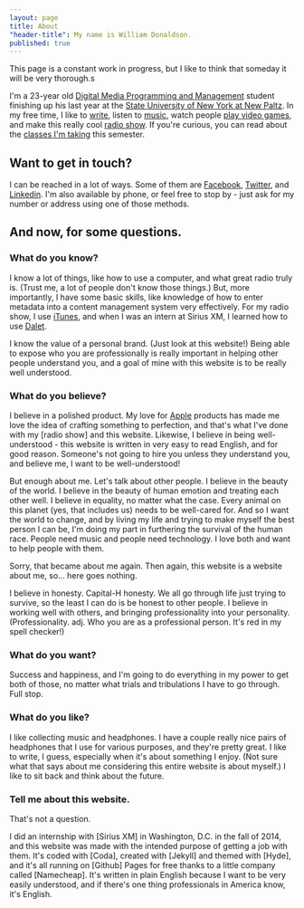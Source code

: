 ```yaml
---
layout: page
title: About
"header-title": My name is William Donaldson.
published: true
---
```


<p class="message">This page is a constant work in progress, but I like to think that someday it will be very thorough.s</p>

I'm a 23-year old [Digital Media Programming and Management](http://www.newpaltz.edu/ugc/las/comm_media/major_dmprog-mgmt.html) student finishing up his last year at the [State University of New York at New Paltz](http://newpaltz.edu/). In my free time, I like to [write](/posts/), listen to [music](http://last.fm/user/nukumi), watch people [play video games](http://twitch.tv), and make this really cool [radio show](http://drifts.fm/). If you're curious, you can read about the [classes I'm taking](/school/) this semester.

## Want to get in touch?
I can be reached in a lot of ways. Some of them are [Facebook](https://facebook.com/wonaldson), [Twitter](https://twitter.com/wonaldson), and [Linkedin](https://linkedin.com/wonaldson). I'm also available by phone, or feel free to stop by - just ask for my number or address using one of those methods.

## And now, for some questions.

### What do you know?
I know a lot of things, like how to use a computer, and what great radio truly is. (Trust me, a lot of people don't know those things.) But, more importantly, I have some basic skills, like knowledge of how to enter metadata into a content management system very effectively. For my radio show, I use [iTunes](http://apple.com/itunes), and when I was an intern at Sirius XM, I learned how to use [Dalet](http://www.dalet.com).

I know the value of a personal brand. (Just look at this website!) Being able to expose who you are professionally is really important in helping other people understand you, and a goal of mine with this website is to be really well understood.

### What do you believe?

I believe in a polished product. My love for [Apple](http://apple.com/) products has made me love the idea of crafting something to perfection, and that's what I've done with my [radio show] and this website. Likewise, I believe in being well-understood - this website is written in very easy to read English, and for good reason. Someone's not going to hire you unless they understand you, and believe me, I want to be well-understood! 

But enough about me. Let's talk about other people. I believe in the beauty of the world. I believe in the beauty of human emotion and treating each other well. I believe in equality, no matter what the case. Every animal on this planet (yes, that includes us) needs to be well-cared for. And so I want the world to change, and by living my life and trying to make myself the best person I can be, I'm doing my part in furthering the survival of the human race. People need music and people need technology. I love both and want to help people with them.

Sorry, that became about me again. Then again, this website is a website about me, so... here goes nothing.

I believe in honesty. Capital-H honesty. We all go through life just trying to survive, so the least I can do is be honest to other people. I believe in working well with others, and bringing professionality into your personality. (Professionality. adj. Who you are as a professional person. It's red in my spell checker!)

### What do you want?

Success and happiness, and I'm going to do everything in my power to get both of those, no matter what trials and tribulations I have to go through. Full stop.

### What do you like?

I like collecting music and headphones. I have a couple really nice pairs of headphones that I use for various purposes, and they're pretty great. I like to write, I guess, especially when it's about something I enjoy. (Not sure what that says about me considering this entire website is about myself.) I like to sit back and think about the future.

### Tell me about this website.
That's not a question.

I did an internship with [Sirius XM] in Washington, D.C. in the fall of 2014, and this website was made with the intended purpose of getting a job with them. It's coded with [Coda], created with [Jekyll] and themed with [Hyde], and it's all running on [Github] Pages for free thanks to a little company called [Namecheap]. It's written in plain English because I want to be very easily understood, and if there's one thing professionals in America know, it's English.


